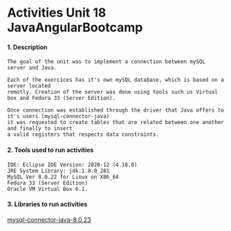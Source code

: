 # Activities Unit 18 JavaAngularBootcamp

#### 1. Description
```
The goal of the unit was to implement a connection between mySQL server and Java.

Each of the exercices has it's own mySQL database, which is based on a server located
remotly. Creation of the server was done using tools such us Virtual box and Fedora 33 (Server Edition).

Once connection was established through the driver that Java offers to it's users (mysql-connector-java)
it was requested to create tables that are related between one another and finally to insert
a valid registers that respects data constraints.

```
#### 2. Tools used to run activities
```
IDE: Eclipse IDE Version: 2020-12 (4.18.0)
JRE System Library: jdk.1.8.0_281  
MySQL Ver 8.0.22 for Linux on X86_64
Fedora 33 (Server Edition)
Oracle VM Virtual Box 6.1.
```

#### 3. Libraries to run activities

[mysql-connector-java-8.0.23](https://dev.mysql.com/downloads/connector/j/?os=26)

